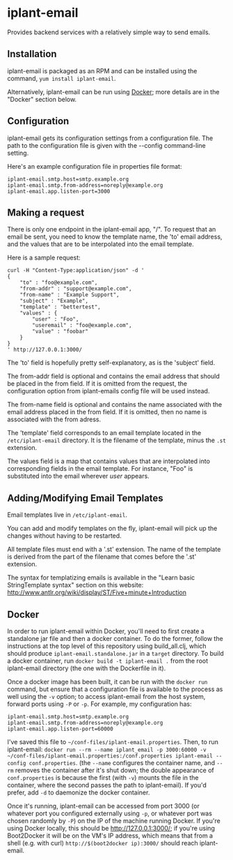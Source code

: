 iplant-email
============

Provides backend services with a relatively simple way to send emails.


Installation
------------

iplant-email is packaged as an RPM and can be installed using the command,
`yum install iplant-email`.

Alternatively, iplant-email can be run using [Docker](https://www.docker.com);
more details are in the "Docker" section below.

Configuration
-------------

iplant-email gets its configuration settings from a configuration file. The path
to the configuration file is given with the --config command-line setting.

Here's an example configuration file in properties file format:

```properties
iplant-email.smtp.host=smtp.example.org
iplant-email.smtp.from-address=noreply@example.org
iplant-email.app.listen-port=3000
```

Making a request
----------------

There is only one endpoint in the iplant-email app, "/". To request that an
email be sent, you need to know the template name, the 'to' email address, and
the values that are to be interpolated into the email template.

Here is a sample request:

```
curl -H "Content-Type:application/json" -d '
{
    "to" : "foo@example.com",
    "from-addr" : "support@example.com",
    "from-name" : "Example Support",
    "subject" : "Example",
    "template" : "bettertest",
    "values" : {
        "user" : "Foo",
        "useremail" : "foo@example.com",
        "value" : "foobar"
    }
}
' http://127.0.0.1:3000/
```

The 'to' field is hopefully pretty self-explanatory, as is the 'subject'
field.

The from-addr field is optional and contains the email address that should be placed in the from field. If it is omitted from the request, the configuration option from iplant-emails config file will be used instead.

The from-name field is optional and contains the name associated with the email address placed in the from field. If it is omitted, then no name is associated with the from adress.

The 'template' field corresponds to an email template located in the
`/etc/iplant-email` directory. It is the filename of the template, minus the
`.st` extension.

The values field is a map that contains values that are interpolated into
corresponding fields in the email template. For instance, "Foo" is substituted
into the email wherever $user$ appears.


Adding/Modifying Email Templates
--------------------------------

Email templates live in `/etc/iplant-email`. 

You can add and modify templates on the fly, iplant-email will pick up the
changes without having to be restarted.

All template files must end with a '.st' extension. The name of the template
is derived from the part of the filename that comes before the '.st'
extension.

The syntax for templatizing emails is available in the "Learn basic
StringTemplate syntax" section on this website:
http://www.antlr.org/wiki/display/ST/Five+minute+Introduction

Docker
------

In order to run iplant-email within Docker, you'll need to first create a standalone jar file and then a docker container. To do the former, follow the instructions at the top level of this repository using build_all.clj, which should produce `iplant-email.standalone.jar` in a `target` directory. To build a docker container, run `docker build -t iplant-email .` from the root iplant-email directory (the one with the Dockerfile in it).

Once a docker image has been built, it can be run with the `docker run` command, but ensure that a configuration file is available to the process as well using the `-v` option; to access iplant-email from the host system, forward ports using `-P` or `-p`. For example, my configuration has:

```properties
iplant-email.smtp.host=smtp.example.org
iplant-email.smtp.from-address=noreply@example.org
iplant-email.app.listen-port=60000
```

I've saved this file to `~/conf-files/iplant-email.properties`. Then, to run iplant-email: `docker run --rm --name iplant_email -p 3000:60000 -v ~/conf-files/iplant-email.properties:/conf.properties iplant-email --config conf.properties`. (the `--name` configures the container name, and `--rm` removes the container after it's shut down; the double appearance of `conf.properties` is because the first (with `-v`) mounts the file in the container, where the second passes the path to iplant-email). If you'd prefer, add `-d` to daemonize the docker container.

Once it's running, iplant-email can be accessed from port 3000 (or whatever port you configured externally using `-p`, or whatever port was chosen randomly by `-P`) on the IP of the machine running Docker. If you're using Docker locally, this should be http://127.0.0.1:3000/; if you're using Boot2Docker it will be on the VM's IP address, which means that from a shell (e.g. with curl) `http://$(boot2docker ip):3000/` should reach iplant-email.
